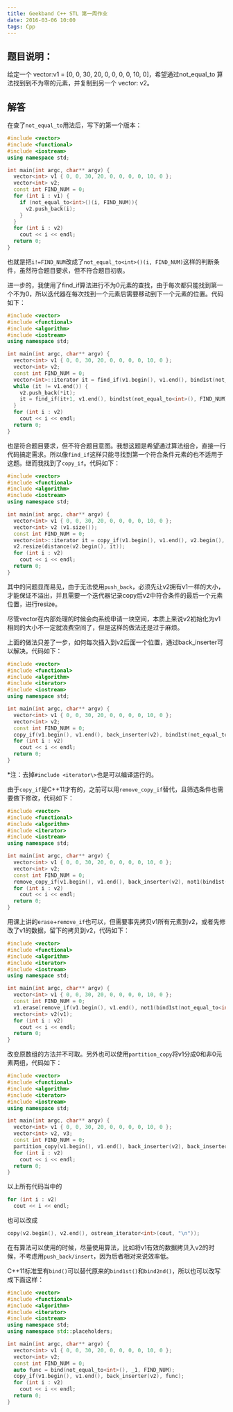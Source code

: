 ```yaml
---
title: Geekband C++ STL 第一周作业
date: 2016-03-06 10:00
tags: Cpp
---
```


## 题目说明：

给定一个 vector:v1 = [0, 0, 30, 20, 0, 0, 0, 0, 10, 0]，希望通过not_equal_to 算法找到到不为零的元素，并复制到另一个 vector: v2。


<!--more-->

## 解答

在查了`not_equal_to`用法后，写下的第一个版本：
``` cpp
#include <vector>
#include <functional>
#include <iostream>
using namespace std;

int main(int argc, char** argv) {
  vector<int> v1 { 0, 0, 30, 20, 0, 0, 0, 0, 10, 0 };
  vector<int> v2;
  const int FIND_NUM = 0;
  for (int i : v1) {
    if (not_equal_to<int>()(i, FIND_NUM)){
      v2.push_back(i);
    }
  }
  for (int i : v2) 
    cout << i << endl;
  return 0;
}
```
也就是把`i!=FIND_NUM`改成了`not_equal_to<int>()(i, FIND_NUM)`这样的判断条件，虽然符合题目要求，但不符合题目初衷。

进一步的，我使用了find_if算法进行不为0元素的查找，由于每次都只能找到第一个不为0，所以迭代器在每次找到一个元素后需要移动到下一个元素的位置。代码如下：
``` cpp
#include <vector>
#include <functional>
#include <algorithm>
#include <iostream>
using namespace std;

int main(int argc, char** argv) {
  vector<int> v1 { 0, 0, 30, 20, 0, 0, 0, 0, 10, 0 };
  vector<int> v2;
  const int FIND_NUM = 0;
  vector<int>::iterator it = find_if(v1.begin(), v1.end(), bind1st(not_equal_to<int>(), FIND_NUM));
  while (it != v1.end()) {
    v2.push_back(*it);
    it = find_if(it+1, v1.end(), bind1st(not_equal_to<int>(), FIND_NUM));
  }
  for (int i : v2) 
    cout << i << endl;
  return 0;
}
```

也是符合题目要求，但不符合题目意图。我想这题是希望通过算法组合，直接一行代码搞定需求。所以像`find_if`这样只能寻找到第一个符合条件元素的也不适用于这题。继而我找到了`copy_if`。代码如下：
``` cpp
#include <vector>
#include <functional>
#include <algorithm>
#include <iostream>
using namespace std;

int main(int argc, char** argv) {
  vector<int> v1 { 0, 0, 30, 20, 0, 0, 0, 0, 10, 0 };
  vector<int> v2 (v1.size());
  const int FIND_NUM = 0;
  vector<int>::iterator it = copy_if(v1.begin(), v1.end(), v2.begin(), bind1st(not_equal_to<int>(), FIND_NUM));
  v2.resize(distance(v2.begin(), it));
  for (int i : v2) 
    cout << i << endl;
  return 0;
}
```

其中的问题显而易见，由于无法使用`push_back`，必须先让v2拥有v1一样的大小，才能保证不溢出，并且需要一个迭代器记录copy后v2中符合条件的最后一个元素位置，进行resize。

尽管vector在内部处理的时候会向系统申请一块空间，本质上来说v2初始化为v1相同的大小不一定就浪费空间了，但是这样的做法还是过于麻烦。

上面的做法只差了一步，如何每次插入到v2后面一个位置，通过back_inserter可以解决。代码如下：
``` cpp
#include <vector>
#include <functional>
#include <algorithm>
#include <iterator>
#include <iostream>
using namespace std;

int main(int argc, char** argv) {
  vector<int> v1 { 0, 0, 30, 20, 0, 0, 0, 0, 10, 0 };
  vector<int> v2;
  const int FIND_NUM = 0;
  copy_if(v1.begin(), v1.end(), back_inserter(v2), bind1st(not_equal_to<int>(), FIND_NUM));
  for (int i : v2) 
    cout << i << endl;
  return 0;
}
```
*注：去掉`#include <iterator\>`也是可以编译运行的。

由于`copy_if`是C++11才有的，之前可以用`remove_copy_if`替代，且筛选条件也需要做下修改，代码如下：
``` cpp
#include <vector>
#include <functional>
#include <algorithm>
#include <iterator>
#include <iostream>
using namespace std;

int main(int argc, char** argv) {
  vector<int> v1 { 0, 0, 30, 20, 0, 0, 0, 0, 10, 0 };
  vector<int> v2;
  const int FIND_NUM = 0;
  remove_copy_if(v1.begin(), v1.end(), back_inserter(v2), not1(bind1st(not_equal_to<int>(), FIND_NUM)));
  for (int i : v2) 
    cout << i << endl;
  return 0;
}
```

用课上讲的`erase`+`remove_if`也可以，但需要事先拷贝v1所有元素到v2，或者先修改了v1的数据，留下的拷贝到v2，代码如下：
``` cpp
#include <vector>
#include <functional>
#include <algorithm>
#include <iterator>
#include <iostream>
using namespace std;

int main(int argc, char** argv) {
  vector<int> v1 { 0, 0, 30, 20, 0, 0, 0, 0, 10, 0 };
  const int FIND_NUM = 0;
  v1.erase(remove_if(v1.begin(), v1.end(), not1(bind1st(not_equal_to<int>(), FIND_NUM))), v1.end());
  vector<int> v2(v1);
  for (int i : v2) 
    cout << i << endl;
  return 0;
}
```

改变原数组的方法并不可取。另外也可以使用`partition_copy`将v1分成0和非0元素两组，代码如下：
``` cpp
#include <vector>
#include <functional>
#include <algorithm>
#include <iterator>
#include <iostream>
using namespace std;

int main(int argc, char** argv) {
  vector<int> v1 { 0, 0, 30, 20, 0, 0, 0, 0, 10, 0 };
  vector<int> v2, v3;
  const int FIND_NUM = 0;
  partition_copy(v1.begin(), v1.end(), back_inserter(v2), back_inserter(v3), bind1st(not_equal_to<int>(), FIND_NUM));
  for (int i : v2) 
    cout << i << endl;
  return 0;
}
```

以上所有代码当中的
``` cpp
for (int i : v2)
  cout << i << endl;
```
也可以改成
``` cpp
copy(v2.begin(), v2.end(), ostream_iterator<int>(cout, "\n"));
```

在有算法可以使用的时候，尽量使用算法，比如将v1有效的数据拷贝入v2的时候，不考虑用`push_back/insert`，因为后者相对来说效率低。

C++11标准里有`bind()`可以替代原来的`bind1st()`和`bind2nd()`，所以也可以改写成下面这样：
``` cpp
#include <vector>
#include <functional>
#include <algorithm>
#include <iterator>
#include <iostream>
using namespace std;
using namespace std::placeholders;

int main(int argc, char** argv) {
  vector<int> v1 { 0, 0, 30, 20, 0, 0, 0, 0, 10, 0 };
  vector<int> v2;
  const int FIND_NUM = 0;
  auto func = bind(not_equal_to<int>(), _1, FIND_NUM);
  copy_if(v1.begin(), v1.end(), back_inserter(v2), func);
  for (int i : v2) 
    cout << i << endl;
  return 0;
}
```